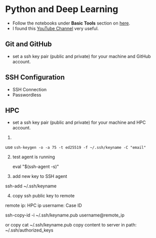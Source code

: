 # Python and Deep Learning


* Follow the notebooks under **Basic Tools** section on [here](https://web.stanford.edu/class/cs224u/background.html).
* I found this [YouTube Channel](https://www.youtube.com/@coreyms/videos) very useful.


## Git and GitHub

* set a ssh key pair (public and private) for your machine and GitHub account.

## SSH Configuration

* SSH Connection
* Passwordless


## HPC

* set a ssh key pair (public and private) for your machine and HPC account.
1. 

   use `ssh-keygen -o -a 75 -t ed25519 -f ~/.ssh/keyname -C "email"`


2. test agent is running

	eval "$(ssh-agent -s)"

3. add new key to SSH agent

ssh-add ~/.ssh/keyname

4. copy ssh public key to remote

remote ip: HPC ip
username: Case ID

ssh-copy-id -i ~/.ssh/keyname.pub username@remote_ip

or copy 
cat ~/.ssh/keyname.pub
copy content to server in path: ~/.ssh/authorized_keys


